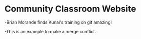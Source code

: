 # Community Classroom Website

-Brian Morande finds Kunal's training on git amazing!

-This is an example to make a merge conflict.
